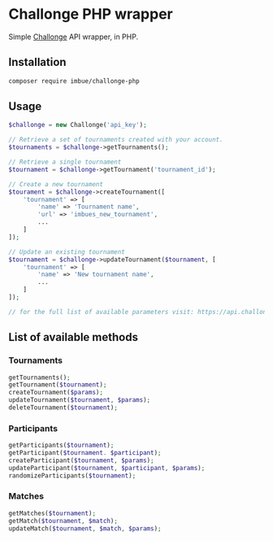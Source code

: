 # Challonge PHP wrapper

Simple [Challonge](https://api.challonge.com/v1) API wrapper, in PHP.

## Installation

```bash
composer require imbue/challonge-php
```

## Usage

```php
$challonge = new Challonge('api_key');
```

```php
// Retrieve a set of tournaments created with your account.
$tournaments = $challonge->getTournaments();

// Retrieve a single tournament
$tournament = $challonge->getTournament('tournament_id');
```

```php
// Create a new tournament
$tourament = $challonge->createTournament([
    'tournament' => [
        'name' => 'Tournament name',
        'url' => 'imbues_new_tournament',
        ...
    ]
]);

// Update an existing tournament
$tournament = $challonge->updateTournament($tournament, [
    'tournament' => [
        'name' => 'New tournament name',
        ...
    ]
]);

// for the full list of available parameters visit: https://api.challonge.com/v1/documents/tournaments/create
```

## List of available methods

### Tournaments
```php
getTournaments();
getTournament($tournament);
createTournament($params);
updateTournament($tournament, $params);
deleteTournament($tournament);
```

### Participants
```php
getParticipants($tournament);
getParticipant($tournament. $participant);
createParticipant($tournament, $params);
updateParticipant($tournament, $participant, $params);
randomizeParticipants($tournament);
```

### Matches
```php
getMatches($tournament);
getMatch($tournament, $match);
updateMatch($tournament, $match, $params);
```